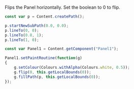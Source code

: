 
Flips the Panel horizontally. Set the boolean to  0 to flip. 

```javascript
const var p = Content.createPath();

p.startNewSubPath(0.0, 0.0);
p.lineTo(0, 0);
p.lineTo(0.8, 1);
p.lineTo(1, 0);

const var Panel1 = Content.getComponent("Panel1");

Panel1.setPaintRoutine(function(g)
{	
	g.setColour(Colours.withAlpha(Colours.white, 0.5));	
	g.flip(0, this.getLocalBounds(0));
	g.fillPath(p, this.getLocalBounds(0));
});
```
